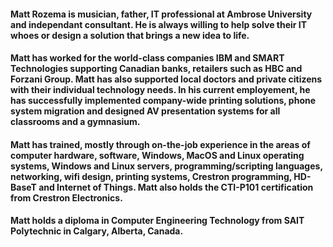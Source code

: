 #### Matt Rozema is musician, father, IT professional at Ambrose University and independant consultant. He is always willing to help solve their IT whoes or design a solution that brings a new idea to life.

#### Matt has worked for the world-class companies IBM and SMART Technologies supporting Canadian banks, retailers such as HBC and Forzani Group. Matt has also supported local doctors and private citizens with their individual technology needs. In his current employement, he has successfully implemented company-wide printing solutions, phone system migration and designed AV presentation systems for all classrooms and a gymnasium.

#### Matt has trained, mostly through on-the-job experience in the areas of computer hardware, software, Windows, MacOS and Linux operating systems, Windows and Linux servers, programming/scripting languages, networking, wifi design, printing systems, Crestron programming, HD-BaseT and Internet of Things. Matt also holds the CTI-P101 certification from Crestron Electronics.

#### Matt holds a diploma in Computer Engineering Technology from SAIT Polytechnic in Calgary, Alberta, Canada.

